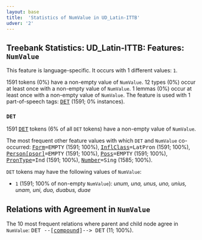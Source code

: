```yaml
---
layout: base
title:  'Statistics of NumValue in UD_Latin-ITTB'
udver: '2'
---
```


## Treebank Statistics: UD_Latin-ITTB: Features: `NumValue`

This feature is language-specific.
It occurs with 1 different values: `1`.

1591 tokens (0%) have a non-empty value of `NumValue`.
12 types (0%) occur at least once with a non-empty value of `NumValue`.
1 lemmas (0%) occur at least once with a non-empty value of `NumValue`.
The feature is used with 1 part-of-speech tags: <tt><a href="la_ittb-pos-DET.html">DET</a></tt> (1591; 0% instances).

### `DET`

1591 <tt><a href="la_ittb-pos-DET.html">DET</a></tt> tokens (6% of all `DET` tokens) have a non-empty value of `NumValue`.

The most frequent other feature values with which `DET` and `NumValue` co-occurred: <tt><a href="la_ittb-feat-Form.html">Form</a></tt><tt>=EMPTY</tt> (1591; 100%), <tt><a href="la_ittb-feat-InflClass.html">InflClass</a></tt><tt>=LatPron</tt> (1591; 100%), <tt><a href="la_ittb-feat-Person-psor.html">Person[psor]</a></tt><tt>=EMPTY</tt> (1591; 100%), <tt><a href="la_ittb-feat-Poss.html">Poss</a></tt><tt>=EMPTY</tt> (1591; 100%), <tt><a href="la_ittb-feat-PronType.html">PronType</a></tt><tt>=Ind</tt> (1591; 100%), <tt><a href="la_ittb-feat-Number.html">Number</a></tt><tt>=Sing</tt> (1585; 100%).

`DET` tokens may have the following values of `NumValue`:

* `1` (1591; 100% of non-empty `NumValue`): <em>unum, una, unus, uno, unius, unam, uni, duo, duabus, duae</em>

## Relations with Agreement in `NumValue`

The 10 most frequent relations where parent and child node agree in `NumValue`:
<tt>DET --[<tt><a href="la_ittb-dep-compound.html">compound</a></tt>]--> DET</tt> (11; 100%).

